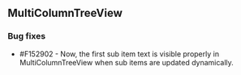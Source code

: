 ## MultiColumnTreeView

### Bug fixes

* \#F152902 - Now, the first sub item text is visible properly in MultiColumnTreeView when sub items are updated dynamically.


